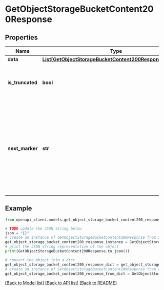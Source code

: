# GetObjectStorageBucketContent200Response


## Properties

Name | Type | Description | Notes
------------ | ------------- | ------------- | -------------
**data** | [**List[GetObjectStorageBucketContent200ResponseDataInner]**](GetObjectStorageBucketContent200ResponseDataInner.md) |  | [optional] 
**is_truncated** | **bool** | Designates if there is another page of bucket objects. | [optional] 
**next_marker** | **str** | Returns the value you should pass to the &#x60;marker&#x60; query parameter to get the next page of objects. If there is no next page, &#x60;null&#x60; will be returned. | [optional] 

## Example

```python
from openapi_client.models.get_object_storage_bucket_content200_response import GetObjectStorageBucketContent200Response

# TODO update the JSON string below
json = "{}"
# create an instance of GetObjectStorageBucketContent200Response from a JSON string
get_object_storage_bucket_content200_response_instance = GetObjectStorageBucketContent200Response.from_json(json)
# print the JSON string representation of the object
print(GetObjectStorageBucketContent200Response.to_json())

# convert the object into a dict
get_object_storage_bucket_content200_response_dict = get_object_storage_bucket_content200_response_instance.to_dict()
# create an instance of GetObjectStorageBucketContent200Response from a dict
get_object_storage_bucket_content200_response_from_dict = GetObjectStorageBucketContent200Response.from_dict(get_object_storage_bucket_content200_response_dict)
```
[[Back to Model list]](../README.md#documentation-for-models) [[Back to API list]](../README.md#documentation-for-api-endpoints) [[Back to README]](../README.md)


